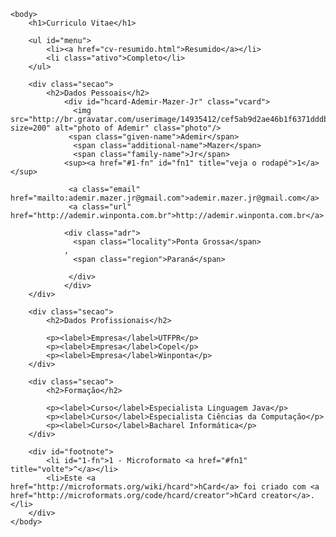 
<!DOCTYPE HTML PUBLIC "-//W3C//DTD HTML 4.01//EN"
			"http://www.w3.org/TR/html4/strict.dtd">
<meta http-equiv="Content-Type" content="text/html;charset=utf-8" >
<html>
	<head>
		<title>Curriculo Vitae</title>
		<link rel="stylesheet" type="text/css" href="style.css">
	</head>
	
	<body>
		<h1>Curriculo Vitae</h1>
		
		<ul id="menu">
			<li><a href="cv-resumido.html">Resumido</a></li>
			<li class="ativo">Completo</li>
		</ul>
		
		<div class="secao">
			<h2>Dados Pessoais</h2>			
				<div id="hcard-Ademir-Mazer-Jr" class="vcard">
				  <img src="http://br.gravatar.com/userimage/14935412/cef5ab9d2ae46b1f6371dddbc99f667e.jpg?size=200" alt="photo of Ademir" class="photo"/>
				 <span class="given-name">Ademir</span>
				  <span class="additional-name">Mazer</span>
				  <span class="family-name">Jr</span>
				<sup><a href="#1-fn" id="fn1" title="veja o rodapé">1</a></sup>

				 <a class="email" href="mailto:ademir.mazer.jr@gmail.com">ademir.mazer.jr@gmail.com</a>
				 <a class="url" href="http://ademir.winponta.com.br">http://ademir.winponta.com.br</a>
				
				<div class="adr">
				  <span class="locality">Ponta Grossa</span>
				, 
				  <span class="region">Paraná</span>

				 </div>
				</div>
		</div>

		<div class="secao">
			<h2>Dados Profissionais</h2>
			
			<p><label>Empresa</label>UTFPR</p>
			<p><label>Empresa</label>Copel</p>
			<p><label>Empresa</label>Winponta</p>
		</div>

		<div class="secao">
			<h2>Formação</h2>
			
			<p><label>Curso</label>Especialista Linguagem Java</p>
			<p><label>Curso</label>Especialista Ciências da Computação</p>
			<p><label>Curso</label>Bacharel Informática</p>
		</div>
		
		<div id="footnote">
			<li id="1-fn">1 - Microformato <a href="#fn1" title="volte">^</a></li>
			<li>Este <a href="http://microformats.org/wiki/hcard">hCard</a> foi criado com <a href="http://microformats.org/code/hcard/creator">hCard creator</a>.</li>
		</div>		
	</body>
